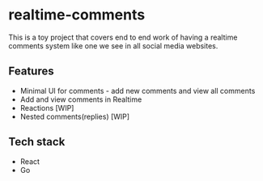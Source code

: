 # realtime-comments
This is a toy project that covers end to end work of having a realtime comments system like one we see in all social media websites.

## Features
* Minimal UI for comments - add new comments and view all comments
* Add and view comments in Realtime
* Reactions [WIP]
* Nested comments(replies) [WIP]

## Tech stack
* React
* Go